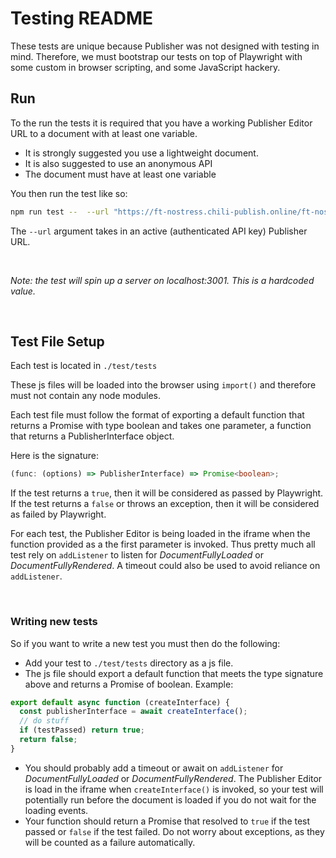 # Testing README

These tests are unique because Publisher was not designed with testing in mind. Therefore, we must bootstrap our tests on top of Playwright with some custom in browser scripting, and some JavaScript hackery.

## Run

To the run the tests it is required that you have a working Publisher Editor URL to a document with at least one variable.

- It is strongly suggested you use a lightweight document.
- It is also suggested to use an anonymous API
- The document must have at least one variable

You then run the test like so:

```bash
npm run test --  --url "https://ft-nostress.chili-publish.online/ft-nostress/editor_html.aspx?doc=708c426d-969c-49c5-98d5-0d7c0a09a3ab&apiKey=RFdcWfIj_xkLyi+1aczJq7luzqgKrR7sUnXFWly5xDaNTg+FjXetCMGDQXq1B+j73"
```

The `--url` argument takes in an active (authenticated API key) Publisher URL.

<br/>

_Note: the test will spin up a server on localhost:3001. This is a hardcoded value._

<br/>

## Test File Setup

Each test is located in `./test/tests`

These js files will be loaded into the browser using `import()` and therefore must not contain any node modules.

Each test file must follow the format of exporting a default function that returns a Promise with type boolean and takes one parameter, a function that returns a PublisherInterface object.

Here is the signature:

```typescript
(func: (options) => PublisherInterface) => Promise<boolean>;
```

If the test returns a `true`, then it will be considered as passed by Playwright. If the test returns a `false` or throws an exception, then it will be considered as failed by Playwright.

For each test, the Publisher Editor is being loaded in the iframe when the function provided as a the first parameter is invoked. Thus pretty much all test rely on `addListener` to listen for _DocumentFullyLoaded_ or _DocumentFullyRendered_. A timeout could also be used to avoid reliance on `addListener`.

<br/>

### Writing new tests
So if you want to write a new test you must then do the following:

- Add your test to `./test/tests` directory as a js file.
- The js file should export a default function that meets the type signature above and returns a Promise of boolean. Example:

```javascript
export default async function (createInterface) {
  const publisherInterface = await createInterface();
  // do stuff
  if (testPassed) return true;
  return false;
}
```

- You should probably add a timeout or await on `addListener` for _DocumentFullyLoaded_ or _DocumentFullyRendered_. The Publisher Editor is load in the iframe when `createInterface()` is invoked, so your test will potentially run before the document is loaded if you do not wait for the loading events.
- Your function should return a Promise that resolved to `true` if the test passed or `false` if the test failed. Do not worry about exceptions, as they will be counted as a failure automatically.
